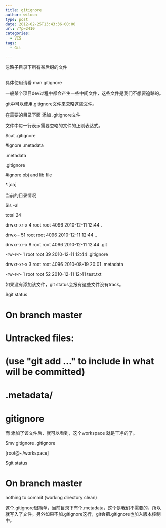 ```yaml
---
title: gitignore
author: wiloon
type: post
date: 2012-02-25T13:43:36+00:00
url: /?p=2410
categories:
  - VCS
tags:
  - Git

---
```

忽略子目录下所有某后缀的文件

```bash**/*.iml
```

具体使用请看 man gitignore

一般某个项目dev过程中都会产生一些中间文件，这些文件是我们不想要追踪的。
  
git中可以使用.gitignore文件来忽略这些文件。

在需要的目录下面 添加 .gitignore文件
  
文件中每一行表示需要忽略的文件的正则表达式。
  
$cat .gitignore
  
#ignore .metadata
  
.metadata
  
.gitignore
  
#ignore obj and lib file
  
*.[oa]

当前的目录情况
  
$ls -al
  
total 24
  
drwxr-xr-x 4 root root 4096 2010-12-11 12:44 .
  
drwx-- 51 root root 4096 2010-12-11 12:44 ..
  
drwxr-xr-x 8 root root 4096 2010-12-11 12:44 .git
  
-rw-r-r- 1 root root 39 2010-12-11 12:44 .gitignore
  
drwxr-xr-x 3 root root 4096 2010-08-19 20:01 .metadata
  
-rw-r-r- 1 root root 52 2010-12-11 12:41 test.txt

如果没有添加该文件，git status会报有这些文件没有track。
  
$git status

# On branch master

# Untracked files:

# (use "git add ..." to include in what will be committed)

#

# .metadata/

# gitignore

而 添加了该文件后，就可以看到，这个workspace 就是干净的了。
  
$mv gitignore .gitignore
  
[root@~/workspace]
  
$git status

# On branch master

nothing to commit (working directory clean)

这个.gitignore很简单，当前目录下有个.metadata，这个是我们不需要的，所以就写入了文件。另外如果不加.gitignore这行，git会把.gitignore也加入版本控制中。